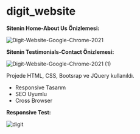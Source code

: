 # digit_website

**Sitenin Home-About Us Önizlemesi:**

![Digit-Website-Google-Chrome-2021](https://user-images.githubusercontent.com/37043217/104318394-65b24c00-54f0-11eb-8fd2-dfb88f850445.gif)

**Sitenin Testimonials-Contact Önizlemesi:**

![Digit-Website-Google-Chrome-2021 (1)](https://user-images.githubusercontent.com/37043217/104318657-bde94e00-54f0-11eb-9807-9c4f0a9992c3.gif)

Projede HTML, CSS, Bootsrap ve JQuery kullanıldı.

* Responsive Tasarım
* SEO Uyumlu
* Cross Browser

**Responsive Test:**

![digit](https://user-images.githubusercontent.com/37043217/104318843-06a10700-54f1-11eb-865d-585262e17306.PNG)
